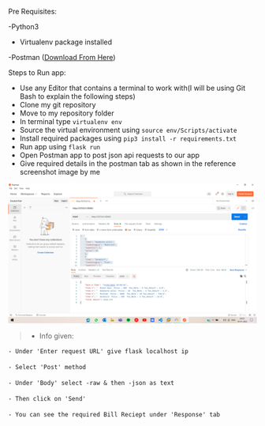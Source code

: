 Pre Requisites:

  -Python3
  - Virtualenv package installed
  
  -Postman ([Download From Here](https://www.postman.com/downloads/))
  
 
Steps to Run app:
  - Use any Editor that contains a terminal to work with(I will be using Git Bash to explain the following steps)
  - Clone my git repository
  - Move to my repository folder
  - In terminal type `virtualenv env`
  - Source the virtual environment using `source env/Scripts/activate`
  - Install required packages using `pip3 install -r requirements.txt`
  - Run app using `flask run`
  - Open Postman app to post json api requests to our app
  - Give required details in the postman tab as shown in the reference screenshot image by me
  
  ![Reference Screenshot](https://github.com/JaneethReddy/AntStack-API-Request-Bill/blob/2afbc32515613be47d71b50500c27dc9ad3415eb/Screenshot%20(186).png)
  
  
  >- Info given:
  >
    - Under 'Enter request URL' give flask localhost ip
    
    - Select 'Post' method
    
    - Under 'Body' select -raw & then -json as text
    
    - Then click on 'Send'
    
    - You can see the required Bill Reciept under 'Response' tab
  
